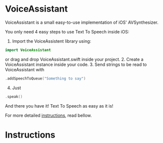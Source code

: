 # VoiceAssistant
VoiceAssistant is a small easy-to-use implementation of iOS' AVSynthesizer. 

You only need 4 easy steps to use Text To Speech inside iOS:

1. Import the VoiceAssistent library using: 
```Swift 
import VoiceAssistant
``` 
or drag and drop VoiceAssistant.swift inside your project.
2. Create a VoiceAssistant instance inside your code.
3. Send strings to be read to VoiceAssistant with 
```Swift 
.addSpeechToQueue("Something to say")
```
4. Just 
```Swift 
.speak()
```
And there you have it! Text To Speech as easy as it is!

For more detailed [instructions](Instructions), read bellow.

# Instructions



